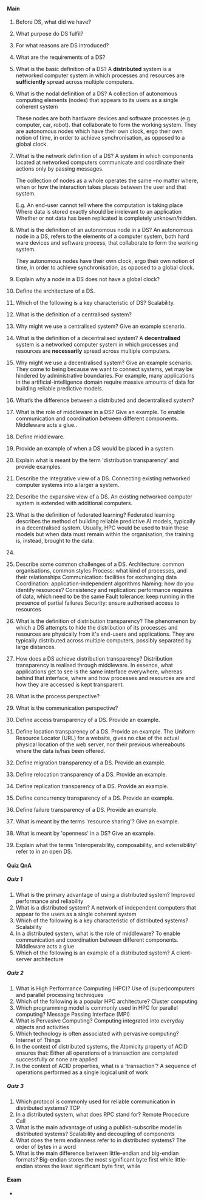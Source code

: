 #### Main
1. Before DS, what did we have?
2. What purpose do DS fulfil?
3. For what reasons are DS introduced?
4. What are the requirements of a DS?
5. What is the basic definition of a DS?
	A **distributed** system is a networked computer system in which processes and resources are **sufficiently** spread across multiple computers.
6.  What is the nodal definition of a DS?
	A collection of autonomous computing elements (nodes) that appears to its users as a single coherent system

	These nodes are both hardware devices and software processes (e.g. computer, car, robot). that collaborate to form the working system. They are autonomous nodes which have their own clock, ergo their own notion of time, in order to achieve synchronisation, as opposed to a global clock.
7. What is the network definition of a DS?
	A system in which components located at networked computers communicate and coordinate their actions only by passing messages.

	The collection of nodes as a whole operates the same –no matter where, when or how the interaction takes places between the user and that system.
	
	E.g. An end-user cannot tell where the computation is taking place
	Where data is stored exactly should be irrelevant to an application
	Whether or not data has been replicated is completely unknown/hidden. 
8. What is the definition of an autonomous node in a DS?
	An autonomous node in a DS, refers to the elements of a computer system, both hard ware devices and software process, that collaborate to form the working system. 
	
	They autonomous nodes have their own clock, ergo their own notion of time, in order to achieve synchronisation, as opposed to a global clock.
9. Explain why a node in a DS does not have a global clock?
10. Define the architecture of a DS.
11. Which of the following is a key characteristic of DS?
	Scalability.
12. What is the definition of a centralised system?
13. Why might we use a centralised system? Give an example scenario.
14. What is the definition of a decentralised system?
	A **decentralised** system is a networked computer system in which processes and resources are **necessarily** spread across multiple computers.
15. Why might we use a decentralised system? Give an example scenario.
	They come to being because we want to connect systems, yet may be hindered by administrative boundaries. For example, many applications in the artificial-intelligence domain require massive amounts of data for building reliable predictive models.
16. What’s the difference between a distributed and decentralised system?
17. What is the role of middleware in a DS? Give an example.
	To enable communication and coordination between different components. Middleware acts a glue..
18. Define middleware.
19. Provide an example of when a DS would be placed in a system.
20. Explain what is meant by the term 'distribution transparency' and provide examples.
21. Describe the integrative view of a DS.
	Connecting existing networked computer systems into a larger a system.
22. Describe the expansive view of a DS.
	An existing networked computer system is extended with additional computers.
23. What is the definition of federated learning?
	Federated learning describes the method of building reliable predictive AI models, typically in a decentralised system.
	Usually, HPC would be used to train these models but when data must remain within the organisation, the training is, instead, brought to the data.  
24. 
25. Describe some common challenges of a DS.
	Architecture: common organisations, common styles
	Process: what kind of processes, and their relationships
	Communication: facilities for exchanging data
	Coordination: application-independent algorithms
	Naming: how do you identify resources?
	Consistency and replication: performance requires of data, which need to be the same
	Fault tolerance: keep running in the presence of partial failures
	Security: ensure authorised access to resources
26. What is the definition of distribution transparency?
	 The phenomenon by which a DS attempts to hide the distribution of its processes and resources are physically from it's end-users and applications. They are typically distributed across multiple computers, possibly separated by large distances. 
27. How does a DS achieve distribution transparency?
	Distribution transparency is realised through middleware.
	In essence, what applications get to see is the same interface everywhere, whereas behind that interface, where and how processes and resources are and how they are accessed is kept transparent.
28. What is the process perspective?
29.  What is the communication perspective?
30. Define access transparency of a DS. Provide an example.
31. Define location transparency of a DS. Provide an example.
	The Uniform Resource Locator (URL) for a website, gives no clue of the actual physical location of the web server, nor their previous whereabouts  where the data is/has been offered.
32. Define migration transparency of a DS. Provide an example.
33. Define relocation transparency of a DS. Provide an example.
34. Define replication transparency of a DS. Provide an example.
35. Define concurrency transparency of a DS. Provide an example.
36. Define failure transparency of a DS. Provide an example.
37. What is meant by the terms 'resource sharing'? Give an example.
38. What is meant by 'openness' in a DS? Give an example.
39. Explain what the terms 'Interoperability, composability, and extensibility' refer to in an open DS.

#### Quiz QnA
##### Quiz 1
1. What is the primary advantage of using a distributed system?
	Improved performance and reliability
2. What is a distributed system?
	A network of independent computers that appear to the users as a single coherent system
 3. Which of the following is a key characteristic of distributed systems?
	Scalability
4. In a distributed system, what is the role of middleware?
	To enable communication and coordination between different components. Middleware acts a glue
5. Which of the following is an example of a distributed system?
	A client-server architecture
##### Quiz 2
1. What is High Performance Computing (HPC)?
	Use of (super)computers and parallel processing techniques
2. Which of the following is a popular HPC architecture?
	Cluster computing
3. Which programming model is commonly used in HPC for parallel computing?
	Message Passing Interface (MPI)
4. What is Pervasive Computing?
	Computing integrated into everyday objects and activities
5. Which technology is often associated with pervasive computing?
	Internet of Things
6. In the context of distributed systems, the Atomicity property of ACID ensures that:
	Either all operations of a transaction are completed successfully or none are applied
7. In the context of ACID properties, what is a ‘transaction’?
	A sequence of operations performed as a single logical unit of work
##### Quiz 3
1. Which protocol is commonly used for reliable communication in distributed systems?
	TCP
2. In a distributed system, what does RPC stand for?
	Remote Procedure Call
3. What is the main advantage of using a publish-subscribe model in distributed systems?
	Scalability and decoupling of components
4. What does the term endianness refer to in distributed systems?
	The order of bytes in a word
5. What is the main difference between little-endian and big-endian formats?
	Big-endian stores the most significant byte first while little-endian stores the least significant byte first, while 
#### Exam
- 
